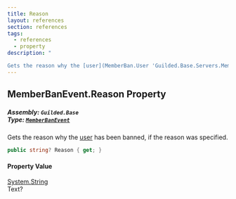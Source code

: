 ```yaml
---
title: Reason
layout: references
section: references
tags:
  - references
  - property
description: "

Gets the reason why the [user](MemberBan.User 'Guilded.Base.Servers.MemberBan.User') has been banned, if the reason was specified."
---
```


## MemberBanEvent.Reason Property
##### **Assembly:** `Guilded.Base`<br/>**Type:** [`MemberBanEvent`](MemberBanEvent 'Guilded.Base.Events.MemberBanEvent')

Gets the reason why the [user](MemberBan.User 'Guilded.Base.Servers.MemberBan.User') has been banned, if the reason was specified.

```csharp
public string? Reason { get; }
```

#### Property Value
[System.String](https://docs.microsoft.com/en-us/dotnet/api/System.String 'System.String')  
Text?